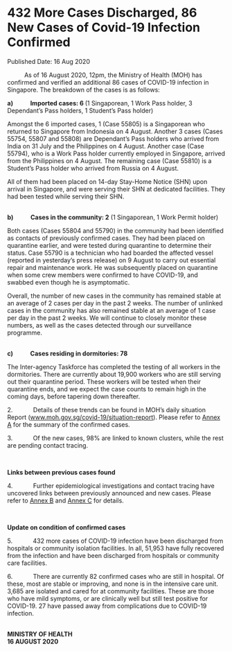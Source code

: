 <html>
    <meta http-equiv="Content-Type" content="text/html; charset=utf-8"/>
    <meta charset="utf-8"/>
    <title>432 More Cases Discharged, 86 New Cases of Covid-19 Infection Confirmed</title>
    <body><h1>432 More Cases Discharged, 86 New Cases of Covid-19 Infection Confirmed</h1>
    <p>Published Date: 16 Aug 2020</p> <p>&nbsp; &nbsp; &nbsp; &nbsp; &nbsp; As of 16 August 2020, 12pm, the Ministry of Health (MOH) has confirmed and verified an additional 86 cases of COVID-19 infection in Singapore. The breakdown of the cases is as follows:</p><p><strong>a)&nbsp;&nbsp;&nbsp;&nbsp;&nbsp;&nbsp;&nbsp;&nbsp;&nbsp;&nbsp;&nbsp; Imported cases: 6 </strong>(1 Singaporean, 1 Work Pass holder, 3 Dependant’s Pass holders, 1 Student’s Pass holder)<br></p><p>Amongst the 6 imported cases, 1 (Case 55805) is a Singaporean who returned to Singapore from Indonesia on 4 August. Another 3 cases (Cases 55754, 55807 and 55808) are Dependant’s Pass holders who arrived from India on 31 July and the Philippines on 4 August. Another case (Case 55794), who is a Work Pass holder currently employed in Singapore, arrived from the Philippines on 4 August. The remaining case (Case 55810) is a Student’s Pass holder who arrived from Russia on 4 August.<br></p><p>All of them had been placed on 14-day Stay-Home Notice (SHN) upon arrival in Singapore, and were serving their SHN at dedicated facilities. They had been tested while serving their SHN.<br></p><p><br><strong>b)&nbsp;&nbsp;&nbsp;&nbsp;&nbsp;&nbsp;&nbsp;&nbsp;&nbsp;&nbsp;&nbsp; Cases in the community: 2</strong> (1 Singaporean, 1 Work Permit holder)<br></p><p>Both cases (Cases 55804 and 55790) in the community had been identified as contacts of previously confirmed cases. They had been placed on quarantine earlier, and were tested during quarantine to determine their status. Case 55790 is a technician who had boarded the affected vessel (reported in yesterday’s press release) on 9 August to carry out essential repair and maintenance work. He was subsequently placed on quarantine when some crew members were confirmed to have COVID-19, and swabbed even though he is asymptomatic.<br></p><p>Overall, the number of new cases in the community has remained stable at an average of 2 cases per day in the past 2 weeks. The number of unlinked cases in the community has also remained stable at an average of 1 case per day in the past 2 weeks. We will continue to closely monitor these numbers, as well as the cases detected through our surveillance programme.<br></p><p><br><strong>c)&nbsp;&nbsp;&nbsp;&nbsp;&nbsp;&nbsp;&nbsp;&nbsp;&nbsp;&nbsp;&nbsp; Cases residing in dormitories: 78</strong><br></p><p>The Inter-agency Taskforce has completed the testing of all workers in the dormitories. There are currently about 19,900 workers who are still serving out their quarantine period. These workers will be tested when their quarantine ends, and we expect the case counts to remain high in the coming days, before tapering down thereafter.<br></p><p>2.&nbsp;&nbsp;&nbsp;&nbsp;&nbsp;&nbsp;&nbsp;&nbsp;&nbsp;&nbsp;&nbsp; Details of these trends can be found in MOH’s daily situation Report (<a href="http://www.moh.gov.sg/covid-19/situation-report" target="_blank" data-saferedirecturl="https://www.google.com/url?q=http://www.moh.gov.sg/covid-19/situation-report&amp;source=gmail&amp;ust=1597672797216000&amp;usg=AFQjCNEG7g4w4xd6LKb4MGJVSu-8NQ4z1g" title="" class="">www.moh.gov.sg/covid-19/<wbr>situation-report</a>). Please refer to <a href="/docs/librariesprovider5/pressroom/annex-a-16-aug.pdf?sfvrsn=d67560c7_2" title="Annex A">Annex A</a>&nbsp;for the summary of the confirmed cases.<br></p><p>3.&nbsp;&nbsp;&nbsp;&nbsp;&nbsp;&nbsp;&nbsp;&nbsp;&nbsp;&nbsp;&nbsp; Of the new cases, 98% are linked to known clusters, while the rest are pending contact tracing.<br></p><p>&nbsp;</p><p><strong>Links between previous cases found</strong></p><p>4.&nbsp;&nbsp;&nbsp;&nbsp;&nbsp;&nbsp;&nbsp;&nbsp;&nbsp;&nbsp;&nbsp; Further epidemiological investigations and contact tracing have uncovered links between previously announced and new cases. Please refer to <a href="/docs/librariesprovider5/pressroom/annex-b-16-aug.pdf?sfvrsn=99e4698c_2" title="Annex B">Annex B</a>&nbsp;and <a href="/docs/librariesprovider5/pressroom/annex-c-16-aug.pdf?sfvrsn=9beff3ae_2" title="Annex C">Annex C</a>&nbsp;for details.<br></p><p>&nbsp;</p><p><strong>Update on condition of confirmed cases</strong></p><p>5.&nbsp;&nbsp;&nbsp;&nbsp;&nbsp;&nbsp;&nbsp;&nbsp;&nbsp;&nbsp;&nbsp; 432 more cases of COVID-19 infection have been discharged from hospitals or community isolation facilities. In all, 51,953 have fully recovered from the infection and have been discharged from hospitals or community care facilities.<br></p><p>6.&nbsp;&nbsp;&nbsp;&nbsp;&nbsp;&nbsp;&nbsp;&nbsp;&nbsp;&nbsp;&nbsp; There are currently 82 confirmed cases who are still in hospital. Of these, most are stable or improving, and none is in the intensive care unit. 3,685 are isolated and cared for at community facilities. These are those who have mild symptoms, or are clinically well but still test positive for COVID-19. 27 have passed away from complications due to COVID-19 infection.<br></p><p><br><strong>MINISTRY OF HEALTH<br>16 AUGUST 2020</strong></p></body>
</html>